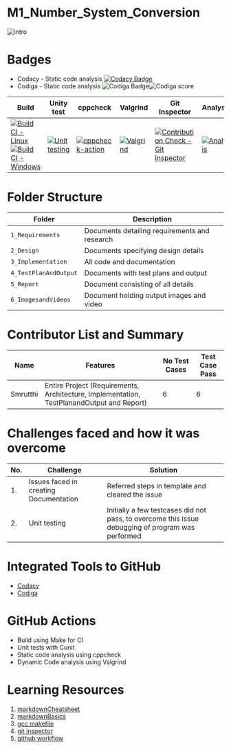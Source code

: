 # M1_Number_System_Conversion
![intro](https://i.ytimg.com/vi/E-Sg2YsvZds/maxresdefault.jpg)
# Badges
* Codacy - Static code analysis
 [![Codacy Badge](https://app.codacy.com/project/badge/Grade/b44c801786244537b3b39aef3b101b1b)](https://www.codacy.com/gh/Smrutthi/M1_NumberConversion/dashboardutm_source=github.com&amp;utm_medium=referral&amp;utm_content=Smrutthi/M1_NumberConversion&amp;utm_campaign=Badge_Grade)
* Codiga - Static code analysis
![Codiga Badge](https://api.codiga.io/project/33529/status/svg)![Codiga score](https://api.codiga.io/project/33529/status/svg)

 Build | Unity test | cppcheck | Valgrind | Git Inspector | Analysis
 -------|-------------|----------|-----------|-------------|----------
 [![Build CI - Linux](https://github.com/Smrutthi/M1_NumberConversion/actions/workflows/c-cpp.yml/badge.svg)](https://github.com/Smrutthi/M1_NumberConversion/actions/workflows/c-cpp.yml)[![Build CI - Windows](https://github.com/Smrutthi/M1_Number_Conversion/actions/workflows/Build_Windows.yml/badge.svg)](https://github.com/Smrutthi/M1_Number_Conversion/actions/workflows/Build_Windows.yml)|[![Unit testing](https://github.com/Smrutthi/M1_NumberConversion/actions/workflows/unit.yml/badge.svg)](https://github.com/Smrutthi/M1_NumberConversion/actions/workflows/unit.yml)|[![cppcheck-action](https://github.com/Smrutthi/M1_NumberConversion/actions/workflows/cppcheck.yml/badge.svg)](https://github.com/Smrutthi/M1_NumberConversion/actions/workflows/cppcheck.yml)|[![Valgrind](https://github.com/Smrutthi/M1_Number_Conversion/actions/workflows/valgrind.yml/badge.svg)](https://github.com/Smrutthi/M1_Number_Conversion/actions/workflows/valgrind.yml)|[![Contribution Check - Git Inspector](https://github.com/Smrutthi/M1_Number_Conversion/actions/workflows/git_inspector.yml/badge.svg)](https://github.com/Smrutthi/M1_Number_Conversion/actions/workflows/git_inspector.yml)|[![Analysis](https://github.com/Smrutthi/M1_NumberConversion/actions/workflows/Analysis.yml/badge.svg)](https://github.com/Smrutthi/M1_NumberConversion/actions/workflows/Analysis.yml)
# Folder Structure
Folder             | Description
-------------------| -----------------------------------------
`1_Requirements`   | Documents detailing requirements and research
`2_Design`         | Documents specifying design details
`3_Implementation` | All code and documentation
`4_TestPlanAndOutput`      | Documents with test plans and output
`5_Report`  | Document consisting of all details
`6_ImagesandVideos` | Document holding output images and video
# Contributor List and Summary
Name               |    Features   |No Test Cases|Test Case Pass
---------------------|----------------|----------------|--------------
Smrutthi   | Entire Project (Requirements, Architecture, Implementation, TestPlanandOutput and Report)  | 6 | 6
# Challenges faced and how it was overcome
| No. | Challenge | Solution
|-----|-----------|--------
|1. | Issues faced in creating Documentation | Referred steps in template and cleared the issue
|2. | Unit testing | Initially a few testcases did not pass, to overcome this issue debugging of program was performed
# Integrated Tools to GitHub
* [Codacy](https://www.codacy.com/)
* [Codiga](https://www.codiga.io/)
# GitHub Actions
* Build using Make for CI
* Unit tests with Cunit
* Static code analysis using cppcheck
* Dynamic Code analysis using Valgrind
# Learning Resources
1. [markdownCheatsheet](https://github.com/adam-p/markdown-here/wiki/Markdown-Cheatsheet)
2. [markdownBasics](https://guides.github.com/features/mastering-markdown/)
3. [gcc makefile](https://www3.ntu.edu.sg/home/ehchua/programming/cpp/gcc_make.html#zz-2.1)
4. [git inspector](https://github.com/ejwa/gitinspector.git)
5. [github workflow](https://docs.github.com/en/actions/learn-github-action)
